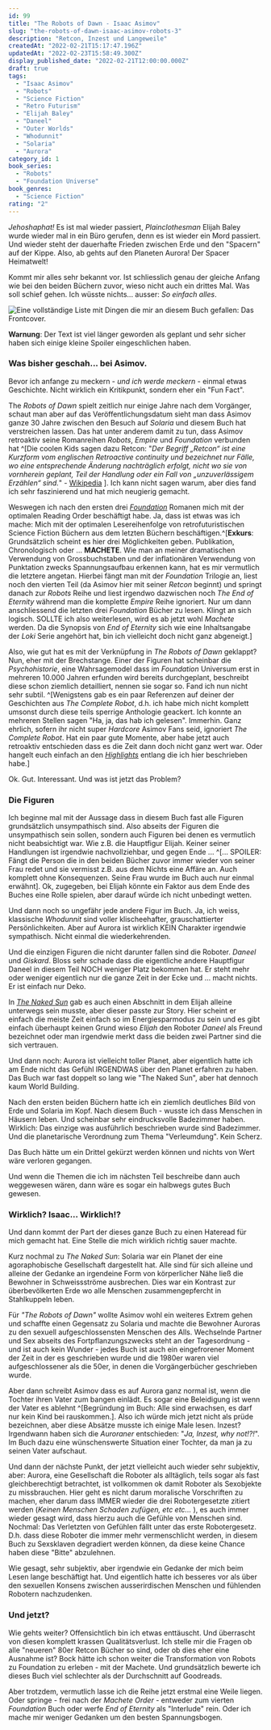 ```yaml
---
id: 99
title: "The Robots of Dawn - Isaac Asimov"
slug: "the-robots-of-dawn-isaac-asimov-robots-3"
description: "Retcon, Inzest und Langeweile"
createdAt: "2022-02-21T15:17:47.196Z"
updatedAt: "2022-02-23T15:58:49.300Z"
display_published_date: "2022-02-21T12:00:00.000Z"
draft: true
tags:
  - "Isaac Asimov"
  - "Robots"
  - "Science Fiction"
  - "Retro Futurism"
  - "Elijah Baley"
  - "Daneel"
  - "Outer Worlds"
  - "Whodunnit"
  - "Solaria"
  - "Aurora"
category_id: 1
book_series:
  - "Robots"
  - "Foundation Universe"
book_genres:
  - "Science Fiction"
rating: "2"
---
```


*Jehoshaphat!* Es ist mal wieder passiert, *Plainclothesman* Elijah Baley wurde wieder mal in ein Büro gerufen, denn es ist wieder ein Mord passiert. Und wieder steht der dauerhafte Frieden zwischen Erde und den "Spacern" auf der Kippe. Also, ab gehts auf den Planeten Aurora! Der Spacer Heimatwelt!

Kommt mir alles sehr bekannt vor. Ist schliesslich genau der gleiche Anfang wie bei den beiden Büchern zuvor, wieso nicht auch ein drittes Mal. Was soll schief gehen. Ich wüsste nichts... ausser: *So einfach alles*. 

![Eine vollständige Liste mit Dingen die mir an diesem Buch gefallen: Das Frontcover.](https://res.cloudinary.com/dlsll9dkn/image/upload/v1645452594/photo_2022_02_21_15_09_16_b934dd320d.jpg)

<!--more-->

**Warnung**: Der Text ist viel länger geworden als geplant und sehr sicher haben sich einige kleine Spoiler eingeschlichen haben. 


### Was bisher geschah... bei Asimov. 
Bevor ich anfange zu meckern - *und ich werde meckern* - einmal etwas Geschichte. Nicht wirklich ein Kritikpunkt, sondern eher ein "Fun Fact". 

The *Robots of Dawn* spielt zeitlich nur einige Jahre nach dem Vorgänger, schaut man aber auf das Veröffentlichungsdatum sieht man dass Asimov ganze 30 Jahre zwischen den Besuch auf *Solaria* und diesem Buch hat verstreichen lassen. Das hat unter anderem damit zu tun, dass Asimov retroaktiv seine Romanreihen *Robots*, *Empire* und *Foundation* verbunden hat ^[Die coolen Kids sagen dazu Retcon: "*Der Begriff „Retcon“ ist eine Kurzform vom englischen Retroactive continuity und bezeichnet nur Fälle, wo eine entsprechende Änderung nachträglich erfolgt, nicht wo sie von vornherein geplant, Teil der Handlung oder ein Fall von „unzuverlässigem Erzählen“ sind.*" - [Wikipedia](https://de.wikipedia.org/wiki/Kontinuit%C3%A4t_%28Medien%29#:~:text=Der%20Begriff%20%E2%80%9ERetcon%E2%80%9C%20ist%20eine,von%20%E2%80%9Eunzuverl%C3%A4ssigem%20Erz%C3%A4hlen%E2%80%9C%20sind.) ]. Ich kann nicht sagen warum, aber dies fand ich sehr faszinierend und hat mich neugierig gemacht. 

Weswegen ich nach den ersten drei *[Foundation](https://www.flore.nz/series/foundation)* Romanen mich mit der optimalen Reading Order beschäftigt habe. Ja, dass ist etwas was ich mache: Mich mit der optimalen Lesereihenfolge von retrofuturistischen Science Fiction Büchern aus dem letzten Büchern beschäftigen.^[**Exkurs**: Grundsätzlich scheint es hier drei Möglichkeiten geben. Publikation, Chronologisch oder ... **MACHETE**. Wie man an meiner dramatischen Verwendung von Grossbuchstaben und der inflationären Verwendung von Punktation zwecks Spannungsaufbau erkennen kann, hat es mir vermutlich die letztere angetan. Hierbei fängt man mit der *Foundation* Trilogie an, liest noch den vierten Teil (da Asimov hier mit seiner *Retcon* beginnt) und springt danach zur *Robots* Reihe und liest irgendwo dazwischen noch *The End of Eternity* während man die komplette *Empire* Reihe ignoriert. Nur um dann anschliessend die letzten drei *Foundation* Bücher zu lesen. Klingt an sich logisch. SOLLTE ich also weiterlesen, wird es ab jetzt wohl *Machete* werden. Da die Synopsis von *End of Eternity* sich wie eine Inhaltsangabe der *Loki* Serie angehört hat, bin ich vielleicht doch nicht ganz abgeneigt.]

Also, wie gut hat es mit der Verknüpfung in *The Robots of Dawn* geklappt? Nun, eher mit der Brechstange. Einer der Figuren hat scheinbar die *Psychohistorie*, eine Wahrsagemodel dass im *Foundation* Universum erst in mehreren 10.000 Jahren erfunden wird bereits durchgeplant, beschreibt diese schon ziemlich detailliert, nennen sie sogar so. Fand ich nun nicht sehr subtil. ^[Wenigstens gab es ein paar Referenzen auf deiner der Geschichten aus *The Complete Robot*, d.h. ich habe mich nicht komplett umsonst durch diese teils sperrige Anthologie geackert. Ich konnte an mehreren Stellen sagen "Ha, ja, das hab ich gelesen". Immerhin. Ganz ehrlich, sofern ihr nicht super *Hardcore* Asimov Fans seid, ignoriert *The Complete Robot*. Hat ein paar gute Momente, aber habe jetzt auch retroaktiv entschieden dass es die Zeit dann doch nicht ganz wert war. Oder hangelt euch einfach an den *[Highlights](https://www.flore.nz/blog/the-complete-robot-isaac-asimov)* entlang die ich hier beschrieben habe.]

Ok. Gut. Interessant. Und was ist jetzt das Problem?

### Die Figuren
Ich beginne mal mit der Aussage dass in diesem Buch fast alle Figuren grundsätzlich unsympathisch sind. Also abseits der Figuren die unsympathisch sein sollen, sondern auch Figuren bei denen es vermutlich nicht beabsichtigt war. Wie z.B. die Hauptfigur Elijah.  Keiner seiner Handlungen ist irgendwie nachvollziehbar, und gegen Ende ... ^[... SPOILER: Fängt die Person die in den beiden Bücher zuvor immer wieder von seiner Frau redet und sie vermisst z.B. aus dem Nichts eine Affäre an. Auch komplett ohne Konsequenzen. Seine Frau wurde im Buch auch nur einmal erwähnt]. Ok, zugegeben, bei Elijah könnte ein Faktor aus dem Ende des Buches eine Rolle spielen, aber darauf würde ich nicht unbedingt wetten. 

Und dann noch so ungefähr jede andere Figur im Buch. Ja, ich weiss, klassische *Whodunnit* sind voller klischeehafter, grauschattierter Persönlichkeiten. Aber auf Aurora ist wirklich KEIN Charakter irgendwie sympathisch. Nicht einmal die wiederkehrenden. 

Und die einzigen Figuren die nicht darunter fallen sind die Roboter. *Daneel* und *Giskard*. 
Bloss sehr schade dass die eigentliche andere Hauptfigur Daneel in diesem Teil NOCH weniger Platz bekommen hat. Er steht mehr oder weniger eigentlich nur die ganze Zeit in der Ecke und ... macht nichts. Er ist einfach nur Deko. 

In *[The Naked Sun](https://www.flore.nz/blog/the-naked-sun-isaac-asimov)* gab es auch einen Abschnitt in dem Elijah alleine unterwegs sein musste, aber dieser passte zur Story. Hier scheint er einfach die meiste Zeit einfach so im Energiesparmodus zu sein und es gibt einfach überhaupt keinen Grund wieso *Elijah* den Roboter *Daneel* als Freund bezeichnet oder man irgendwie merkt dass die beiden zwei Partner sind die sich vertrauen.

Und dann noch: Aurora ist vielleicht toller Planet, aber eigentlich hatte ich am Ende nicht das Gefühl IRGENDWAS über den Planet erfahren zu haben. Das Buch war fast doppelt so lang wie "The Naked Sun", aber hat dennoch kaum World Building. 

Nach den ersten beiden Büchern hatte ich ein ziemlich deutliches Bild von Erde und Solaria im Kopf. Nach diesem Buch - wusste ich dass Menschen in Häusern leben. Und scheinbar sehr eindrucksvolle Badezimmer haben. Wirklich: Das einzige was ausführlich beschrieben wurde sind Badezimmer. Und die planetarische Verordnung zum Thema "Verleumdung". Kein Scherz. 

Das Buch hätte um ein Drittel gekürzt werden können und nichts von Wert wäre verloren gegangen. 

Und wenn die Themen die ich im nächsten Teil beschreibe dann auch weggewesen wären, dann wäre es sogar ein halbwegs gutes Buch gewesen. 

### Wirklich? Isaac... Wirklich!?
Und dann kommt der Part der dieses ganze Buch zu einen Hateread für mich gemacht hat. Eine Stelle die mich wirklich richtig sauer machte. 

Kurz nochmal zu *The Naked Sun*: Solaria war ein Planet der eine agoraphobische Gesellschaft dargestellt hat. Alle sind für sich alleine und alleine der Gedanke an irgendeine Form von körperlicher Nähe ließ die Bewohner in Schweissströme ausbrechen. Dies war ein Kontrast zur überbevölkerten Erde wo alle Menschen zusammengepfercht in Stahlkuppeln leben. 

Für *"The Robots of Dawn"* wollte Asimov wohl ein weiteres Extrem gehen und schaffte einen Gegensatz zu Solaria und machte die Bewohner Auroras zu den sexuell aufgeschlossensten Menschen des Alls. Wechselnde Partner und Sex abseits des Fortpflanzungszwecks steht an der Tagesordnung - und ist auch kein Wunder - jedes Buch ist auch ein eingefrorener Moment der Zeit in der es geschrieben wurde und die 1980er waren viel aufgeschlossener als die 50er, in denen die Vorgängerbücher geschrieben wurde. 

Aber dann schreibt Asimov dass es auf Aurora ganz normal ist, wenn die Tochter  ihren Vater zum bangen einlädt. Es sogar eine Beleidigung ist wenn der Vater es ablehnt ^[Begründung im Buch: Alle sind erwachsen, es darf nur kein Kind bei rauskommen.].
Also ich würde mich jetzt nicht als prüde bezeichnen, aber diese Absätze musste ich einige Male lesen. Inzest? Irgendwann haben sich die *Auroraner* entschieden: "*Ja, Inzest, why not!?!*". Im Buch dazu eine wünschenswerte Situation einer Tochter, da man ja zu seinen Vater aufschaut. 

Und dann der nächste Punkt, der jetzt vielleicht auch wieder sehr subjektiv, aber: Aurora, eine Gesellschaft die Roboter als alltäglich, teils sogar als fast gleichberechtigt betrachtet, ist vollkommen ok damit Roboter als Sexobjekte zu missbrauchen. 
Hier geht es nicht darum moralische Vorschriften zu machen, eher darum dass IMMER wieder die drei Robotergesetzte zitiert werden (*Keinen Menschen Schaden zufügen, etc etc...* ), es auch immer wieder gesagt wird, dass hierzu auch die Gefühle von Menschen sind. Nochmal: Das Verletzten von Gefühlen fällt unter das erste Robotergesetz. D.h. dass diese Roboter die immer mehr vermenschlicht werden, in diesem Buch zu Sexsklaven degradiert werden können, da diese keine Chance haben diese "Bitte" abzulehnen.

Wie gesagt, sehr subjektiv, aber irgendwie ein Gedanke der mich beim Lesen lange beschäftigt hat. Und eigentlich hatte ich besseres vor als über den sexuellen Konsens zwischen ausserirdischen Menschen und fühlenden Robotern nachzudenken. 

### Und jetzt? 
Wie gehts weiter? Offensichtlich bin ich etwas enttäuscht. Und überrascht von diesen komplett krassen Qualitätsverlust. Ich stelle mir die Fragen ob alle "neueren" 80er Retcon Bücher so sind, oder ob dies eher eine Ausnahme ist? Bock hätte ich schon weiter die Transformation von Robots zu Foundation zu erleben - mit der Machete. Und grundsätzlich bewerte ich dieses Buch viel schlechter als der Durchschnitt auf Goodreads. 

Aber trotzdem, vermutlich lasse ich die Reihe jetzt erstmal eine Weile liegen. Oder springe - frei nach der *Machete Order* - entweder zum vierten *Foundation* Buch oder werfe *End of Eternity* als "Interlude" rein. Oder ich mache mir weniger Gedanken um den besten Spannungsbogen. 